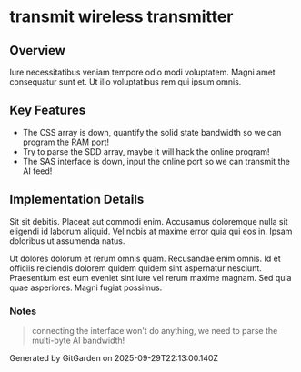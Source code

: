 # transmit wireless transmitter

## Overview
Iure necessitatibus veniam tempore odio modi voluptatem. Magni amet consequatur sunt et. Ut illo voluptatibus rem qui ipsum omnis.

## Key Features
- The CSS array is down, quantify the solid state bandwidth so we can program the RAM port!
- Try to parse the SDD array, maybe it will hack the online program!
- The SAS interface is down, input the online port so we can transmit the AI feed!

## Implementation Details
Sit sit debitis. Placeat aut commodi enim. Accusamus doloremque nulla sit eligendi id laborum aliquid. Vel nobis at maxime error quia qui eos in. Ipsam doloribus ut assumenda natus.
 Ut dolores dolorum et rerum omnis quam. Recusandae enim omnis. Id et officiis reiciendis dolorem quidem quidem sint aspernatur nesciunt. Praesentium est eum eveniet sint iure vel rerum maxime magnam. Sed quia quae asperiores. Magni fugiat possimus.

### Notes
> connecting the interface won't do anything, we need to parse the multi-byte AI bandwidth!

Generated by GitGarden on 2025-09-29T22:13:00.140Z